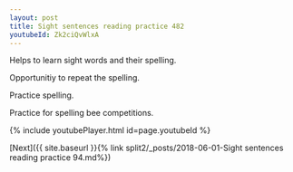 ```yaml
---
layout: post
title: Sight sentences reading practice 482
youtubeId: Zk2ciQvWlxA
---
```

 
 
Helps to learn sight words and their spelling.

Opportunitiy to repeat the spelling. 

Practice spelling. 
 
Practice for spelling bee competitions. 
 
{% include youtubePlayer.html id=page.youtubeId %}
 
 

[Next]({{ site.baseurl }}{% link  split2/_posts/2018-06-01-Sight sentences reading practice 94.md%})
 
